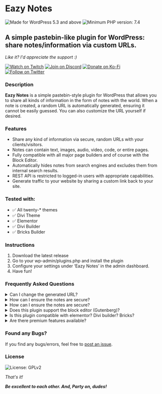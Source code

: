 # __Eazy Notes__

![Made for WordPress 5.3 and above](https://img.shields.io/static/v1?label&message=>=%205.3&color=0073aa&logo=wordpress&logoColor=fff)
![Minimum PHP version: 7.4](https://img.shields.io/static/v1?label&message=>=%207.4&color=777BB3&logo=php&logoColor=fff)

## __A simple pastebin-like plugin for WordPress: share notes/information via custom URLs.__

_Like it? I'd appreciate the support :)_

[![Watch on Twitch](https://img.shields.io/static/v1?label=Watch%20on&message=Twitch&color=bf94ff&logo=twitch&logoColor=fff)](https://propz.de/twitch/)
[![Join on Discord](https://img.shields.io/static/v1?label=Join%20on&message=Discord&color=7289da&logo=discord&logoColor=fff)](https://propz.de/discord/)
[![Donate on Ko-Fi](https://img.shields.io/static/v1?label=Donate%20on&message=Ko-Fi&color=ff5f5f&logo=kofi&logoColor=fff)](https://propz.de/kofi/)
[![Follow on Twitter](https://img.shields.io/static/v1?label=Follow%20on&message=Twitter&color=1DA1F2&logo=twitter&logoColor=fff)](https://propz.de/twitter/)

### __Description__

**Eazy Notes** is a simple pastebin-style plugin for WordPress that allows you to share all kinds of information in the form of notes with the world. When a note is created, a random URL is automatically generated, ensuring it cannot be easily guessed. You can also customize the URL yourself if desired.

### __Features__

- Share any kind of information via secure, random URLs with your clients/visitors.
- Notes can contain text, images, audio, video, code, or entire pages.
- Fully compatible with all major page builders and of course with the Block Editor.
- Automatically hides notes from search engines and excludes them from internal search results.
- REST API is restricted to logged-in users with appropriate capabilities.
- Generate traffic to your website by sharing a custom link back to your site.

### __Tested with:__
- ✅ All twenty-* themes
- ✅ Divi Theme
- ✅ Elementor
- ✅ Divi Builder
- ✅ Bricks Builder

### __Instructions__

1. Download the latest release
2. Go to your wp-admin/plugins.php and install the plugin
3. Configure your settings under ‘Eazy Notes’ in the admin dashboard.
4. Have fun!

### __Frequently Asked Questions__

<details>
<summary>Can I change the generated URL?</summary>
Yes, you can customize the note URL after the note has been created.
</details>

<details>
<summary>How can I ensure the notes are secure?</summary>
Yes, you can customize the note URL after the note has been created.

</details>

<details>
<summary>How can I ensure the notes are secure?</summary>
The plugin generates random URLs that are difficult to guess. You can also customize the URL length for added security.
</details>

<details>
<summary>Does this plugin support the block editor (Gutenberg)?</summary>
Yes! Eazy Notes is fully compatible with the block editor as well as other page builders.
</details>

<details>
<summary>Is this plugin compatible with elementor? Divi builder? Bricks?</summary>
Yes! Eazy Notes is fully compatible with all major page builders. Having problem with your prefered builder? Please open a request.
</details>

<details>
<summary>Are there premium features available?</summary>
Yes! The premium version of this plugin adds features like:
- Burn after reading
- Expire notes after a set date or time
- Automatically delete expired or burned notes
- Enable comments on notes
- Assign notes to specific users or make them available only to logged-in users
</details>

### __Found any Bugs?__

If you find any bugs/errors, feel free to [post an issue](https://github.com/pr0pz/eazy-notes/issues).

### __License__

![License: GPLv2](https://img.shields.io/static/v1?label=License&message=GNU&color=a32d2a&logo=gnu&logoColor=fff)

_That's it!_

___Be excellent to each other. And, Party on, dudes!___